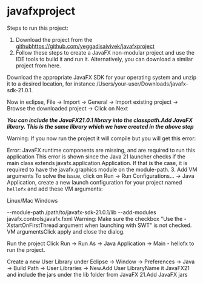 # javafxproject

Steps to run this project:
1) Download the project from the [github](https://github.com/yeggadisaivivek/javafxproject)https://github.com/yeggadisaivivek/javafxproject
2) Follow these steps to create a JavaFX non-modular project and use the IDE tools to build it and run it. Alternatively, you can download a similar project from here.

Download the appropriate JavaFX SDK for your operating system and unzip it to a desired location, for instance /Users/your-user/Downloads/javafx-sdk-21.0.1.


Now in eclipse,
File -> Import -> General -> Import existing project -> Browse the downloaded project -> Click on Next

**_You can include the JavaFX21.0.1 library into the classpath.Add JavaFX library. This is the same library which we have created in the above step_**


Warning: If you now run the project it will compile but you will get this error:

Error: JavaFX runtime components are missing, and are required to run this application
This error is shown since the Java 21 launcher checks if the main class extends javafx.application.Application. If that is the case, it is required to have the javafx.graphics module on the module-path.
3. Add VM arguments
To solve the issue, click on Run -> Run Configurations...  -> Java Application, create a new launch configuration for your project named `hellofx` and add these VM arguments:

Linux/Mac
Windows

--module-path /path/to/javafx-sdk-21.0.1/lib --add-modules javafx.controls,javafx.fxml
Warning: Make sure the checkbox "Use the -XstartOnFirstThread argument when launching with SWT" is not checked.
VM argumentsClick apply and close the dialog.

Run the project
Click Run -> Run As -> Java Application -> Main - hellofx to run the project.

Create a new User Library under Eclipse -> Window -> Preferences -> Java -> Build Path -> User Libraries -> New.Add User LibraryName it JavaFX21 and include the jars under the lib folder from JavaFX 21.Add JavaFX jars
